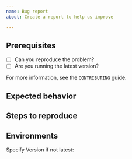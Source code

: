 ```yaml
---
name: Bug report
about: Create a report to help us improve

---
```


## Prerequisites

* [ ] Can you reproduce the problem?
* [ ] Are you running the latest version?

For more information, see the `CONTRIBUTING` guide.

## Expected behavior


## Steps to reproduce


## Environments
Specify Version if not latest: 


